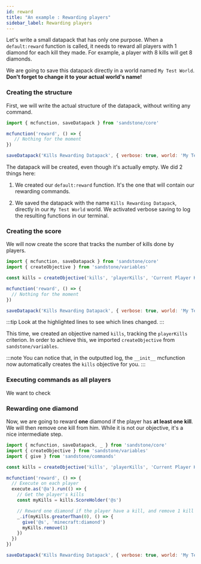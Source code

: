 ```yaml
---
id: reward
title: "An example : Rewarding players"
sidebar_label: Rewarding players
---
```


Let's write a small datapack that has only one purpose. When a `default:reward` function is called, it needs to reward all players with 1 diamond for each kill they made. For example, a player with 8 kills will get 8 diamonds.

We are going to save this datapack directly in a world named `My Test World`. **Don't forget to change it to your actual world's name!**

### Creating the structure

First, we will write the actual structure of the datapack, without writing any command.

```js
import { mcfunction, saveDatapack } from 'sandstone/core'

mcfunction('reward', () => {
   // Nothing for the moment
})

saveDatapack('Kills Rewarding Datapack', { verbose: true, world: 'My Test World' })
```

The datapack will be created, even though it's actually empty. We did 2 things here:

1. We created our `default:reward` function. It's the one that will contain our rewarding commands.

2. We saved the datapack with the name `Kills Rewarding Datapack`, directly in our `My Test World` world. We activated verbose saving to log the resulting functions in our terminal.

### Creating the score

We will now create the score that tracks the number of kills done by players.

```js {4}
import { mcfunction, saveDatapack } from 'sandstone/core'
import { createObjective } from 'sandstone/variables'

const kills = createObjective('kills', 'playerKills', 'Current Player Kills')

mcfunction('reward', () => {
  // Nothing for the moment
})

saveDatapack('Kills Rewarding Datapack', { verbose: true, world: 'My Test World' })
```

:::tip
Look at the highlighted lines to see which lines changed.
:::

This time, we created an objective named `kills`, tracking the `playerKills` criterion. In order to achieve this, we imported `createObjective` from `sandstone/variables`. 

:::note
You can notice that, in the outputted log, the `__init__` mcfunction now automatically creates the `kills` objective for you.
:::

### Executing commands as all players

We want to check

### Rewarding one diamond

Now, we are going to reward **one** diamond if the player has **at least one kill**. We will then remove one kill from him. While it is not our objective, it's a nice intermediate step.

```js
import { mcfunction, saveDatapack, _ } from 'sandstone/core'
import { createObjective } from 'sandstone/variables'
import { give } from 'sandstone/commands'

const kills = createObjective('kills', 'playerKills', 'Current Player Kills')

mcfunction('reward', () => {
  // Execute on each player
  execute.as('@a').run(() => {
    // Get the player's kills
    const myKills = kills.ScoreHolder('@s')

    // Reward one diamond if the player have a kill, and remove 1 kill
    _.if(myKills.greaterThan(0), () => {
      give('@s', 'minecraft:diamond')
      myKills.remove(1)
    })
  })
})

saveDatapack('Kills Rewarding Datapack', { verbose: true, world: 'My Test World' })
```
